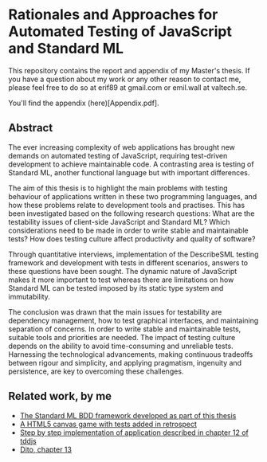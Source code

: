 Rationales and Approaches for Automated Testing of JavaScript and Standard ML
=============================================================================

This repository contains the report and appendix of my Master's thesis. If you
have a question about my work or any other reason to contact me, please feel
free to do so at erif89 at gmail.com or emil.wall at valtech.se.

You'll find the appendix (here)[Appendix.pdf].

Abstract
--------

The ever increasing complexity of web applications has brought new demands on
automated testing of JavaScript, requiring test-driven development to achieve
maintainable code. A contrasting area is testing of Standard ML, another
functional language but with important differences.

The aim of this thesis is to highlight the main problems with testing behaviour
of applications written in these two programming languages, and how these
problems relate to development tools and practises. This has been investigated
based on the following research questions: What are the testability issues of
client-side JavaScript and Standard ML? Which considerations need to be made in
order to write stable and maintainable tests? How does testing culture affect
productivity and quality of software?

Through quantitative interviews, implementation of the DescribeSML testing
framework and development with tests in different scenarios, answers to these
questions have been sought. The dynamic nature of JavaScript makes it more
important to test whereas there are limitations on how Standard ML can be tested
imposed by its static type system and immutability.

The conclusion was drawn that the main issues for testability are dependency
management, how to test graphical interfaces, and maintaining separation of
concerns. In order to write stable and maintainable tests, suitable tools and
priorities are needed. The impact of testing culture depends on the ability to
avoid time-consuming and unreliable tests. Harnessing the technological
advancements, making continuous tradeoffs between rigour and simplicity, and
applying pragmatism, ingenuity and persistence, are key to overcoming these
challenges.

Related work, by me
-------------------

- [The Standard ML BDD framework developed as part of this thesis](https://github.com/emilwall/DescribeSML)
- [A HTML5 canvas game with tests added in retrospect](https://github.com/emilwall/HTML5-Asteroids)
- [Step by step implementation of application described in chapter 12 of tddjs](https://github.com/emilwall/tddjs-ajax)
- [Dito, chapter 13](https://github.com/emilwall/tddjs-streaming)
